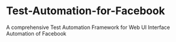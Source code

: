 # Test-Automation-for-Facebook
A comprehensive Test Automation Framework for Web UI Interface Automation of Facebook
